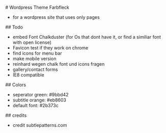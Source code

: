 # Wordpress Theme Farbfleck
* for a wordpress site that uses only pages

## Todo
* embed Font Chalkduster (for Os that dont have it, or find a similiar font with open license)
* Favicon test if they work on chrome
* find icons for menu bar
* make mobile version
* reinhard wegen chalk font und icons fragen
* gallery/contact forms
* IE8 compatible

## Colors

* seperator green: #9bbd42
* subtitle orange: #eb8603
* default font: #2b373c

## credits
* credit subtlepatterns.com 

